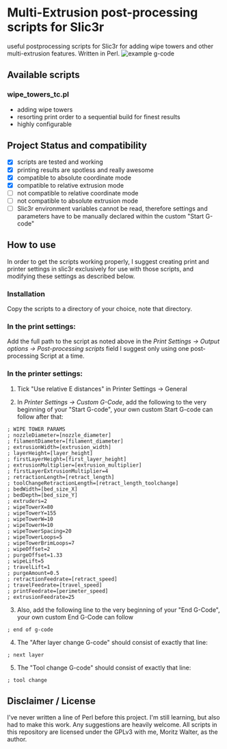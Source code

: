 # Multi-Extrusion post-processing scripts for Slic3r
useful postprocessing scripts for Slic3r for adding wipe towers and other multi-extrusion features. Written in Perl.
![example g-code](http://i.imgur.com/lOzlO5L.png)
## Available scripts
### wipe_towers_tc.pl
- adding wipe towers
- resorting print order to a sequential build for finest results
- highly configurable

## Project Status and compatibility
- [x] scripts are tested and working
- [x] printing results are spotless and really awesome
- [x] compatible to absolute coordinate mode
- [x] compatible to relative extrusion mode
- [ ] not compatible to relative coordinate mode
- [ ] not compatible to absolute extrusion mode
- [ ] Slic3r environment variables cannot be read, therefore settings and parameters have to be manually declared within the custom "Start G-code"

## How to use
In order to get the scripts working properly, I suggest creating print and printer settings in slic3r exclusively for use with those scripts, and modifying these settings as described below.

### Installation
Copy the scripts to a directory of your choice, note that directory.

### In the print settings:
Add the full path to the script as noted above in the _Print Settings -> Output options -> Post-processing scripts_ field
I suggest only using one post-processing Script at a time.

### In the printer settings:
1. Tick "Use relative E distances" in Printer Settings -> General

2. In _Printer Settings -> Custom G-Code_, add the following to the very beginning of your "Start G-code", your own custom Start G-code can follow after that:
```
; WIPE TOWER PARAMS
; nozzleDiameter=[nozzle_diameter]
; filamentDiameter=[filament_diameter]
; extrusionWidth=[extrusion_width]
; layerHeight=[layer_height]
; firstLayerHeight=[first_layer_height]
; extrusionMultiplier=[extrusion_multiplier]
; firstLayerExtrusionMultiplier=4
; retractionLength=[retract_length]
; toolChangeRetractionLength=[retract_length_toolchange]
; bedWidth=[bed_size_X]
; bedDepth=[bed_size_Y]
; extruders=2
; wipeTowerX=80
; wipeTowerY=155
; wipeTowerW=10
; wipeTowerH=10
; wipeTowerSpacing=20
; wipeTowerLoops=5
; wipeTowerBrimLoops=7
; wipeOffset=2
; purgeOffset=1.33
; wipeLift=5
; travelLift=1
; purgeAmount=0.5
; retractionFeedrate=[retract_speed]
; travelFeedrate=[travel_speed]
; printFeedrate=[perimeter_speed]
; extrusionFeedrate=25
```

3. Also, add the following line to the very beginning of your "End G-Code", your own custom End G-Code can follow
```
; end of g-code
```

4. The "After layer change G-code" should consist of exactly that line:
```
; next layer
```

5. The "Tool change G-code" should consist of exactly that line:
```
; tool change
```

## Disclaimer / License
I've never written a line of Perl before this project. I'm still learning, but also had to make this work. Any suggestions are heavily welcome.
All scripts in this repository are licensed under the GPLv3 with me, Moritz Walter, as the author.
